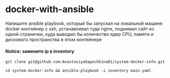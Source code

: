 # docker-with-ansible
Напишите ansible playbook, который бы запускал на локальной машине docker контейнер с ssh, устанавливал туда nginx, поднимал сайт из одной странички, куда выводил бы количество ядер CPU, памяти и дискового пространства в этом контейнере

#### Notice: замените ip в inventory

```git clone git@github.com:AnastasiyaGapochkina01/system-docker-info.git```

```cd system-docker-info && ansible-playbook -i inventory main.yaml```